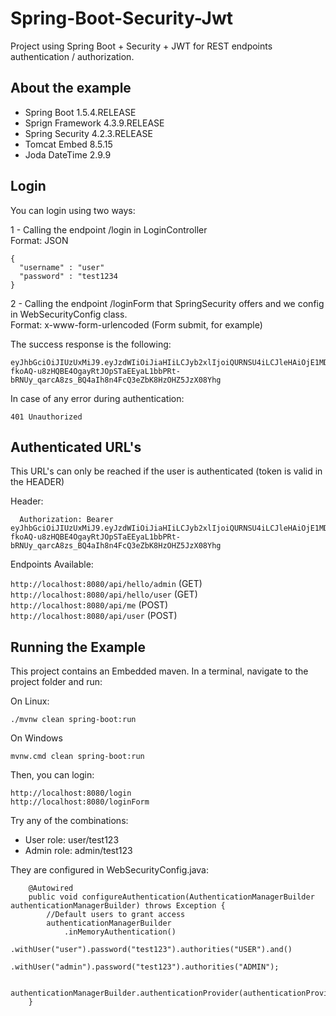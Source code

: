 # Spring-Boot-Security-Jwt
Project using Spring Boot + Security + JWT for REST endpoints authentication / authorization.


## About the example

* Spring Boot 1.5.4.RELEASE
* Sprign Framework 4.3.9.RELEASE
* Spring Security 4.2.3.RELEASE
* Tomcat Embed 8.5.15
* Joda DateTime 2.9.9

## Login
You can login using two ways:

1 - Calling the endpoint /login in LoginController<br/>
    Format: JSON
``` 
{ 
  "username" : "user"
  "password" : "test1234
}
```
2 - Calling the endpoint /loginForm that SpringSecurity offers and we config in WebSecurityConfig class.<br/> 
    Format: x-www-form-urlencoded (Form submit, for example)
    
The success response is the following:
```
eyJhbGciOiJIUzUxMiJ9.eyJzdWIiOiJiaHIiLCJyb2xlIjoiQURNSU4iLCJleHAiOjE1MDcxMDg3MjJ9.-fkoAQ-u8zHQBE4OgayRtJOpSTaEEyaL1bbPRt-bRNUy_qarcA8zs_BQ4aIh8n4FcQ3eZbK8HzOHZ5JzX08Yhg  
```  
In case of any error during authentication:
```
401 Unauthorized
```
    
## Authenticated URL's 
This URL's can only be reached if the user is authenticated (token is valid in the HEADER)

Header:
```
  Authorization: Bearer eyJhbGciOiJIUzUxMiJ9.eyJzdWIiOiJiaHIiLCJyb2xlIjoiQURNSU4iLCJleHAiOjE1MDcxMDg3MjJ9.-fkoAQ-u8zHQBE4OgayRtJOpSTaEEyaL1bbPRt-bRNUy_qarcA8zs_BQ4aIh8n4FcQ3eZbK8HzOHZ5JzX08Yhg
```

Endpoints Available:

`http://localhost:8080/api/hello/admin` (GET) <br/>
`http://localhost:8080/api/hello/user` (GET) <br/>
`http://localhost:8080/api/me` (POST) <br/>
`http://localhost:8080/api/user` (POST) <br/>


## Running the Example
This project contains an Embedded maven. 
In a terminal, navigate to the project folder and run:

On Linux:
```
./mvnw clean spring-boot:run
```
On Windows
```
mvnw.cmd clean spring-boot:run
```


Then, you can login:

`http://localhost:8080/login`<br/>
`http://localhost:8080/loginForm`

Try any of the combinations:

* User role: user/test123
* Admin role: admin/test123

They are configured in WebSecurityConfig.java:


```
    @Autowired
    public void configureAuthentication(AuthenticationManagerBuilder authenticationManagerBuilder) throws Exception {
        //Default users to grant access
        authenticationManagerBuilder
            .inMemoryAuthentication()
            .withUser("user").password("test123").authorities("USER").and()
            .withUser("admin").password("test123").authorities("ADMIN");

        authenticationManagerBuilder.authenticationProvider(authenticationProvider);
    }
```